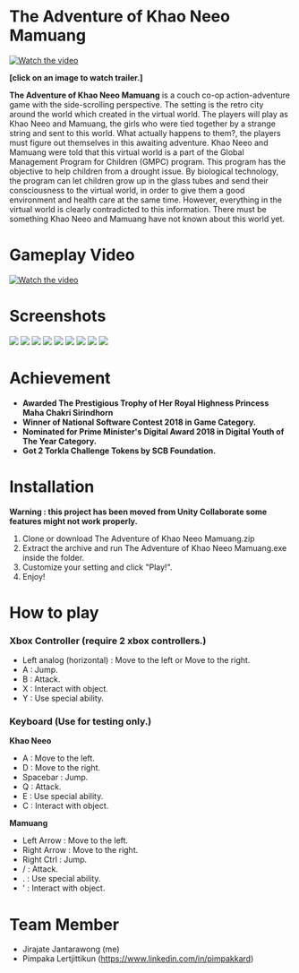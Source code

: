 # The Adventure of Khao Neeo Mamuang

[![Watch the video](https://i.imgur.com/8NEI5AY.png)](https://youtu.be/Nv1RJHwghRo)

**[click on an image to watch trailer.]**

**The Adventure of Khao Neeo Mamuang** is a couch co-op action-adventure game with the side-scrolling perspective. The setting is the retro city around the world which created in the virtual world. The players will play as Khao Neeo and Mamuang, the girls who were tied together by a strange string and sent to this world. What actually happens to them?, the players must figure out themselves in this awaiting adventure. Khao Neeo and Mamuang were told that this virtual world is a part of the Global Management Program for Children (GMPC) program. This program has the objective to help children from a drought issue. By biological technology, the program can let children grow up in the glass tubes and send their consciousness to the virtual world, in order to give them a good environment and health care at the same time. However, everything in the virtual world is clearly contradicted to this information. There must be something Khao Neeo and Mamuang have not known about this world yet.

# Gameplay Video

[![Watch the video](https://i.imgur.com/CsOCa3i.png)](https://www.youtube.com/watch?v=YnvryUq2mXo)

# Screenshots 

![](https://i.imgur.com/U014CtR.png)
![](https://i.imgur.com/btuJZ1n.png)
![](https://i.imgur.com/zxXIrT4.png)
![](https://i.imgur.com/CFdnHfE.png)
![](https://i.imgur.com/tNOxcmL.png)
![](https://i.imgur.com/sZfU30c.png)
![](https://i.imgur.com/pve7wCW.png)
![](https://i.imgur.com/bQg6iUS.png)
![](https://i.imgur.com/xrH2vEE.png)

# Achievement
* **Awarded The Prestigious Trophy of Her Royal Highness Princess Maha Chakri Sirindhorn**
* **Winner of National Software Contest 2018 in Game Category.**
* **Nominated for Prime Minister's Digital Award 2018 in Digital Youth of The Year Category.**
* **Got 2 Torkla Challenge Tokens by SCB Foundation.**

# Installation 
**Warning : this project has been moved from Unity Collaborate some features might not work properly.**
1. Clone or download The Adventure of Khao Neeo Mamuang.zip
1. Extract the archive and run The Adventure of Khao Neeo Mamuang.exe inside the folder.
1. Customize your setting and click "Play!".
1. Enjoy!

# How to play
### Xbox Controller (require 2 xbox controllers.)
* Left analog (horizontal) : Move to the left or Move to the right.
* A : Jump.
* B : Attack.
* X : Interact with object.
* Y : Use special ability.

### Keyboard (Use for testing only.)
**Khao Neeo**
* A : Move to the left.
* D : Move to the right.
* Spacebar : Jump.
* Q : Attack.
* E : Use special ability.
* C : Interact with object.

**Mamuang**
* Left Arrow : Move to the left.
* Right Arrow : Move to the right.
* Right Ctrl : Jump.
* / : Attack.
* . : Use special ability.
* ' : Interact with object.

# Team Member
* Jirajate Jantarawong (me)
* Pimpaka Lertjittikun (https://www.linkedin.com/in/pimpakkard)
